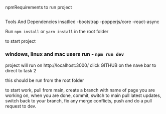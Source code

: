 npmRequirements to run project

##

Tools And Dependencies insatlled
-bootstrap
-popperjs/core
-react-async

Run `npm install` or `yarn install` in the root folder



to start project

### windows, linux and mac users run - `npm run dev`
project will run on http://localhost:3000/
click GITHUB on the nave bar to direct to task 2 

this should be run from the root folder

to start work, pull from main, create a branch with name of page you are working on,
when you are done, commit, switch to main pull latest updates, switch back to your branch,
 fix any merge conflicts, push and do a pull request to dev.




 
